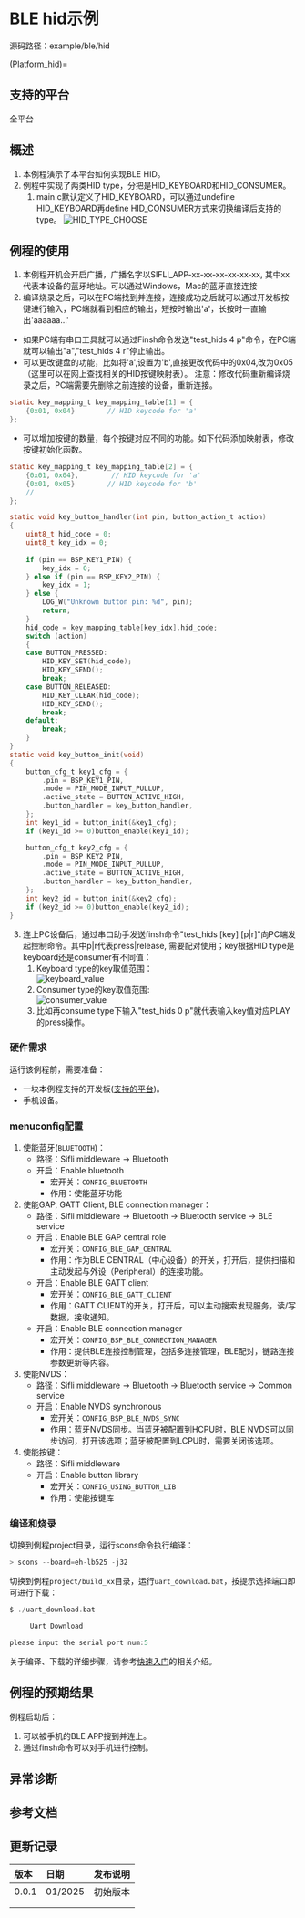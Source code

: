 # BLE hid示例

源码路径：example/ble/hid

(Platform_hid)=
## 支持的平台
<!-- 支持哪些板子和芯片平台 -->
全平台

## 概述
<!-- 例程简介 -->
1. 本例程演示了本平台如何实现BLE HID。
2. 例程中实现了两类HID type，分把是HID_KEYBOARD和HID_CONSUMER。
    1) main.c默认定义了HID_KEYBOARD，可以通过undefine HID_KEYBOARD再define HID_CONSUMER方式来切换编译后支持的type。
    ![HID_TYPE_CHOOSE](./assets/hid_type_choose.png)


## 例程的使用
<!-- 说明如何使用例程，比如连接哪些硬件管脚观察波形，编译和烧写可以引用相关文档。
对于rt_device的例程，还需要把本例程用到的配置开关列出来，比如PWM例程用到了PWM1，需要在onchip菜单里使能PWM1 -->
1. 本例程开机会开启广播，广播名字以SIFLI_APP-xx-xx-xx-xx-xx-xx, 其中xx代表本设备的蓝牙地址。可以通过Windows，Mac的蓝牙直接连接
2. 编译烧录之后，可以在PC端找到并连接，连接成功之后就可以通过开发板按键进行输入，PC端就看到相应的输出，短按时输出'a'，长按时一直输出'aaaaaa...'  
* 如果PC端有串口工具就可以通过Finsh命令发送"test_hids 4 p"命令，在PC端就可以输出"a","test_hids 4 r"停止输出。     
* 可以更改键盘的功能，比如将'a',设置为'b',直接更改代码中的0x04,改为0x05（这里可以在网上查找相关的HID按键映射表）。
注意：修改代码重新编译烧录之后，PC端需要先删除之前连接的设备，重新连接。
```c
static key_mapping_t key_mapping_table[1] = {
    {0x01, 0x04}        // HID keycode for 'a'
};
```
* 可以增加按键的数量，每个按键对应不同的功能。如下代码添加映射表，修改按键初始化函数。
```c
static key_mapping_t key_mapping_table[2] = {
    {0x01, 0x04},        // HID keycode for 'a'
    {0x01, 0x05}        // HID keycode for 'b'
    //
};

static void key_button_handler(int pin, button_action_t action)
{
    uint8_t hid_code = 0;
    uint8_t key_idx = 0;
    
    if (pin == BSP_KEY1_PIN) {
        key_idx = 0;  
    } else if (pin == BSP_KEY2_PIN) {
        key_idx = 1;  
    } else {
        LOG_W("Unknown button pin: %d", pin);
        return;
    }
    hid_code = key_mapping_table[key_idx].hid_code;
    switch (action)
    {
    case BUTTON_PRESSED:
        HID_KEY_SET(hid_code);
        HID_KEY_SEND();
        break;
    case BUTTON_RELEASED:
        HID_KEY_CLEAR(hid_code);
        HID_KEY_SEND();
        break;
    default:
        break;
    }
}
static void key_button_init(void)
{
    button_cfg_t key1_cfg = {
        .pin = BSP_KEY1_PIN,
        .mode = PIN_MODE_INPUT_PULLUP,
        .active_state = BUTTON_ACTIVE_HIGH,
        .button_handler = key_button_handler,
    };
    int key1_id = button_init(&key1_cfg);
    if (key1_id >= 0)button_enable(key1_id);

    button_cfg_t key2_cfg = {
        .pin = BSP_KEY2_PIN,
        .mode = PIN_MODE_INPUT_PULLUP,
        .active_state = BUTTON_ACTIVE_HIGH,
        .button_handler = key_button_handler,
    };
    int key2_id = button_init(&key2_cfg);
    if (key2_id >= 0)button_enable(key2_id);
}
```
3. 连上PC设备后，通过串口助手发送finsh命令"test_hids [key] [p|r]"向PC端发起控制命令。其中p|r代表press|release, 需要配对使用；key根据HID type是keyboard还是consumer有不同值：
    1) Keyboard type的key取值范围：\
    ![keyboard_value](./assets/keyboard_value.png)
    2) Consumer type的key取值范围: \
    ![consumer_value](./assets/consumer_value.png)
    3) 比如再consume type下输入"test_hids 0 p"就代表输入key值对应PLAY的press操作。
### 硬件需求
运行该例程前，需要准备：
+ 一块本例程支持的开发板([支持的平台](#Platform_hid))。
+ 手机设备。

### menuconfig配置
1. 使能蓝牙(`BLUETOOTH`)：
    - 路径：Sifli middleware → Bluetooth
    - 开启：Enable bluetooth
        - 宏开关：`CONFIG_BLUETOOTH`
        - 作用：使能蓝牙功能
2. 使能GAP, GATT Client, BLE connection manager：
    - 路径：Sifli middleware → Bluetooth → Bluetooth service → BLE service
    - 开启：Enable BLE GAP central role
        - 宏开关：`CONFIG_BLE_GAP_CENTRAL`
        - 作用：作为BLE CENTRAL（中心设备）的开关，打开后，提供扫描和主动发起与外设（Peripheral）的连接功能。
    - 开启：Enable BLE GATT client
        - 宏开关：`CONFIG_BLE_GATT_CLIENT`
        - 作用：GATT CLIENT的开关，打开后，可以主动搜索发现服务，读/写数据，接收通知。
    - 开启：Enable BLE connection manager
        - 宏开关：`CONFIG_BSP_BLE_CONNECTION_MANAGER`
        - 作用：提供BLE连接控制管理，包括多连接管理，BLE配对，链路连接参数更新等内容。
3. 使能NVDS：
    - 路径：Sifli middleware → Bluetooth → Bluetooth service → Common service
    - 开启：Enable NVDS synchronous
        - 宏开关：`CONFIG_BSP_BLE_NVDS_SYNC`
        - 作用：蓝牙NVDS同步。当蓝牙被配置到HCPU时，BLE NVDS可以同步访问，打开该选项；蓝牙被配置到LCPU时，需要关闭该选项。
4. 使能按键：
    - 路径：Sifli middleware
    - 开启：Enable button library
        - 宏开关：`CONFIG_USING_BUTTON_LIB`
        - 作用：使能按键库

### 编译和烧录
切换到例程project目录，运行scons命令执行编译：
```c
> scons --board=eh-lb525 -j32
```
切换到例程`project/build_xx`目录，运行`uart_download.bat`，按提示选择端口即可进行下载：
```c
$ ./uart_download.bat

     Uart Download

please input the serial port num:5
```
关于编译、下载的详细步骤，请参考[快速入门](/quickstart/get-started.md)的相关介绍。

## 例程的预期结果
<!-- 说明例程运行结果，比如哪几个灯会亮，会打印哪些log，以便用户判断例程是否正常运行，运行结果可以结合代码分步骤说明 -->
例程启动后：
1. 可以被手机的BLE APP搜到并连上。
2. 通过finsh命令可以对手机进行控制。

## 异常诊断


## 参考文档
<!-- 对于rt_device的示例，rt-thread官网文档提供的较详细说明，可以在这里添加网页链接，例如，参考RT-Thread的[RTC文档](https://www.rt-thread.org/document/site/#/rt-thread-version/rt-thread-standard/programming-manual/device/rtc/rtc) -->

## 更新记录
|版本 |日期   |发布说明 |
|:---|:---|:---|
|0.0.1 |01/2025 |初始版本 |
| | | |
| | | |
